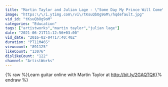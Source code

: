 ```yaml
---
title: "Martin Taylor and Julian Lage - \"Some Day My Prince Will Come\""
image: "https:\/\/i.ytimg.com\/vi\/tKsuQbOg9oM\/hqdefault.jpg"
vid_id: "tKsuQbOg9oM"
categories: "Education"
tags: ["artistworks","martin taylor","julian lage"]
date: "2021-06-21T11:12:56+03:00"
vid_date: "2016-02-04T17:40:40Z"
duration: "PT11M46S"
viewcount: "891125"
likeCount: "13076"
dislikeCount: "122"
channel: "ArtistWorks"
---
```

{% raw %}Learn guitar online with Martin Taylor at <a rel="nofollow" target="blank" href="http://bit.ly/2GAQTQK">http://bit.ly/2GAQTQK</a>{% endraw %}
